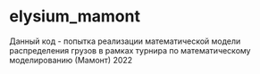 # elysium_mamont
Данный код - попытка реализации математической модели распределения грузов в рамках турнира по математическому моделированию (Мамонт) 2022
